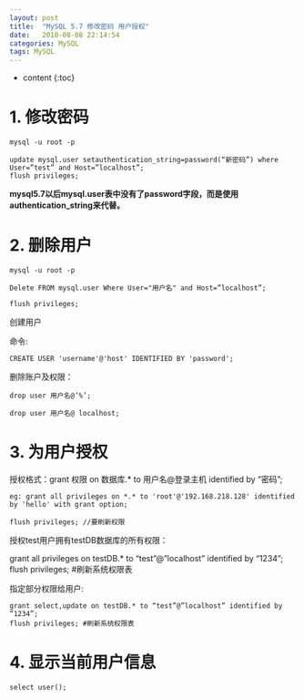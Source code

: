 ```yaml
---
layout: post
title:  "MySQL 5.7 修改密码 用户授权"
date:   2018-08-08 22:14:54
categories: MySQL
tags: MySQL
---
```

* content
{:toc}

# 1. 修改密码

	mysql -u root -p

	update mysql.user setauthentication_string=password(“新密码”) where User=”test” and Host=”localhost”;
	flush privileges;

**mysql5.7以后mysql.user表中没有了password字段，而是使用authentication_string来代替。**
# 2. 删除用户

	mysql -u root -p

	Delete FROM mysql.user Where User="用户名" and Host=”localhost”;

	flush privileges;

创建用户

命令:

	CREATE USER 'username'@'host' IDENTIFIED BY 'password';

删除账户及权限：

	drop user 用户名@’%’;

	drop user 用户名@ localhost;

# 3. 为用户授权

授权格式：grant 权限 on 数据库.* to 用户名@登录主机 identified by “密码”;

	eg: grant all privileges on *.* to 'root'@'192.168.218.128' identified by 'hello' with grant option;

	flush privileges; //要刷新权限



授权test用户拥有testDB数据库的所有权限：

grant all privileges on testDB.* to “test”@”localhost” identified by “1234”;
flush privileges; #刷新系统权限表



指定部分权限给用户:

	grant select,update on testDB.* to “test”@”localhost” identified by “1234”;
	flush privileges; #刷新系统权限表

# 4. 显示当前用户信息

	select user();
